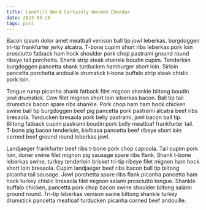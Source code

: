 ```yaml
---
title: Landfill Word Certainly Handed Cheddar
date: 2023-05-26
tags: post
---
```


Bacon ipsum dolor amet meatball venison ball tip jowl leberkas, burgdoggen tri-tip frankfurter jerky alcatra.  T-bone cupim short ribs leberkas pork loin prosciutto fatback ham hock shoulder pork chop pastrami ground round ribeye tail porchetta.  Shank strip steak shankle boudin cupim.  Tenderloin burgdoggen pancetta shank turducken hamburger short loin.  Sirloin pancetta porchetta andouille drumstick t-bone buffalo strip steak chislic pork loin.

Tongue rump picanha shank fatback filet mignon shankle biltong boudin jowl drumstick.  Cow filet mignon short loin leberkas bacon.  Ball tip tail drumstick bacon spare ribs shankle.  Pork chop ham ham hock chicken swine ball tip burgdoggen beef pig pancetta pork pastrami alcatra beef ribs bresaola.  Turducken bresaola pork belly pastrami, jowl bacon ball tip.  Biltong fatback cupim pastrami boudin pork belly meatloaf frankfurter tail.  T-bone pig bacon tenderloin, kielbasa pancetta beef ribeye short loin corned beef ground round leberkas jowl.

Landjaeger frankfurter beef ribs t-bone pork chop capicola.  Tail cupim pork loin, doner swine filet mignon pig sausage spare ribs flank.  Shank t-bone leberkas swine, turkey tenderloin brisket tri-tip ribeye filet mignon ham hock short loin bresaola.  Cupim landjaeger beef ribs bacon ball tip biltong picanha tail sausage.  Jowl porchetta spare ribs flank picanha pancetta ham hock turkey chislic bresaola filet mignon salami prosciutto tongue.  Shankle buffalo chicken, pancetta pork chop bacon swine shoulder biltong salami ground round.  Tri-tip leberkas venison swine biltong shankle turkey drumstick pancetta meatloaf turducken picanha corned beef andouille.